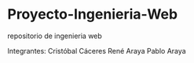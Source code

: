 # Proyecto-Ingenieria-Web
repositorio de ingenieria web

Integrantes:
Cristóbal Cáceres
René Araya
Pablo Araya
